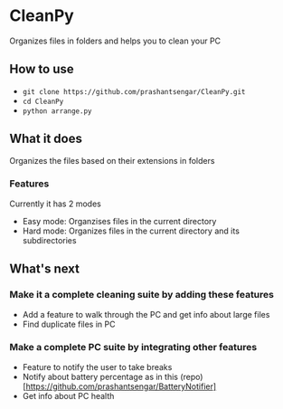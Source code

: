 # CleanPy
Organizes files in folders and helps you to clean your PC

## How to use
- `git clone https://github.com/prashantsengar/CleanPy.git`
- `cd CleanPy`
- `python arrange.py`

## What it does
Organizes the files based on their extensions in folders

### Features
Currently it has 2 modes

- Easy mode: Organzises files in the current directory
- Hard mode: Organizes files in the current directory and its subdirectories

## What's next

### Make it a complete cleaning suite by adding these features
- Add a feature to walk through the PC and get info about large files
- Find duplicate files in PC

### Make a complete PC suite by integrating other features
- Feature to notify the user to take breaks
- Notify about battery percentage as in this (repo)[https://github.com/prashantsengar/BatteryNotifier]
- Get info about PC health
